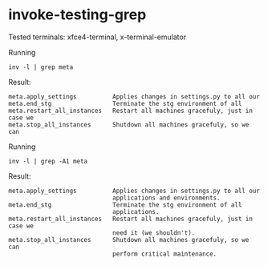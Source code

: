 # invoke-testing-grep

Tested terminals: xfce4-terminal, x-terminal-emulator

Running 

    inv -l | grep meta
    
Result:

    meta.apply_settings          Applies changes in settings.py to all our
    meta.end_stg                 Terminate the stg environment of all
    meta.restart_all_instances   Restart all machines gracefuly, just in case we
    meta.stop_all_instances      Shutdown all machines gracefuly, so we can

Running 

    inv -l | grep -A1 meta
    
Result:

    meta.apply_settings          Applies changes in settings.py to all our
                                 applications and environments.
    meta.end_stg                 Terminate the stg environment of all
                                 applications.
    meta.restart_all_instances   Restart all machines gracefuly, just in case we
                                 need it (we shouldn't).
    meta.stop_all_instances      Shutdown all machines gracefuly, so we can
                                 perform critical maintenance.
